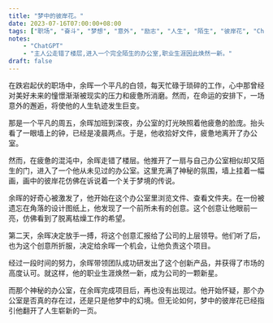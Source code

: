 ```yaml
---
title: "梦中的彼岸花。"
date: 2023-07-16T07:00:00+08:00
tags: ["职场", "奋斗", "梦想", "意外", "励志", "人生", "陌生", "彼岸花", "ChatGPT"]
notes:
    - "ChatGPT"
    - "主人公走错了楼层,进入一个完全陌生的办公室,职业生涯因此焕然一新。"
draft: false
---
```


在跌宕起伏的职场中，余晖一个平凡的白领，每天忙碌于琐碎的工作，心中那曾经对美好未来的憧憬渐渐被现实的压力和疲惫所消磨。然而，在命运的安排下，一场意外的邂逅，将使他的人生轨迹发生巨变。

那是一个平凡的周五，余晖加班到深夜，办公室的灯光映照着他疲惫的脸庞。抬头看了一眼墙上的钟，已经是凌晨两点。于是，他收拾好文件，疲惫地离开了办公室。

然而，在疲惫的混沌中，余晖走错了楼层。他推开了一扇与自己办公室相似却又陌生的门，进入了一个他从未见过的办公室。这里充满了神秘的氛围，墙上挂着一幅画，画中的彼岸花仿佛在诉说着一个关于梦境的传说。

余晖的好奇心被激发了，他开始在这个办公室里浏览文件、查看文件夹。在一份被遗忘在角落的设计图纸上，他发现了一个前所未有的创意。这个创意让他眼前一亮，仿佛看到了脱离枯燥工作的希望。

第二天，余晖决定放手一搏，将这个创意汇报给了公司的上层领导。他们听了后，也为这个创意所折服，决定给余晖一个机会，让他负责这个项目。

经过一段时间的努力，余晖带领团队成功研发出了这个创新产品，并获得了市场的高度认可。就这样，他的职业生涯焕然一新，成为公司的一颗新星。

而那个神秘的办公室，在余晖完成项目后，再也没有出现过。他开始怀疑，那个办公室是否真的存在过，还是只是他梦中的幻境。但无论如何，梦中的彼岸花已经指引他翻开了人生崭新的一页。

